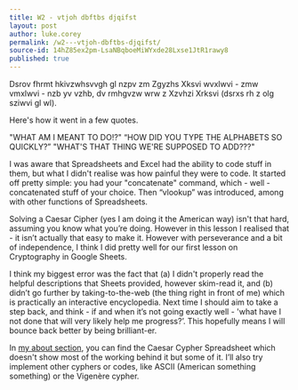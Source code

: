 ```yaml
---
title: W2 - vtjoh dbftbs djqifst
layout: post
author: luke.corey
permalink: /w2---vtjoh-dbftbs-djqifst/
source-id: 14hZ85ex2pm-LsaNBqboeMiWYxde28Lxse1JtR1rawy8
published: true
---
```

Dsrov fhrmt hkivzwhsvvgh gl nzpv zm Zgyzhs Xksvi wvxlwvi - zmw vmxlwvi - nzb yv vzhb, dv rmhgvzw wrw z Xzvhzi Xrksvi (dsrxs rh z olg sziwvi gl wl).

Here's how it went in a few quotes.

"WHAT AM I MEANT TO DO!?"
“HOW DID YOU TYPE THE ALPHABETS SO QUICKLY?”
"WHAT'S THAT THING WE'RE SUPPOSED TO ADD???"

I was aware that Spreadsheets and Excel had the ability to code stuff in them, but what I didn't realise was how painful they were to code. It started off pretty simple: you had your "concatenate" command, which - well - concatenated stuff of your choice. Then “vlookup” was introduced, among with other functions of Spreadsheets.

Solving a Caesar Cipher (yes I am doing it the American way) isn't that hard, assuming you know what you’re doing. However in this lesson I realised that - it isn’t actually that easy to make it. However with perseverance and a bit of independence, I think I did pretty well for our first lesson on Cryptography in Google Sheets.

I think my biggest error was the fact that (a) I didn't properly read the helpful descriptions that Sheets provided, however skim-read it, and (b) didn’t go further by taking-to-the-web (the thing right in front of me) which is practically an interactive encyclopedia. Next time I should aim to take a step back, and think - if and when it’s not going exactly well - 'what have I not done that will very likely help me progress?’. This hopefully means I will bounce back better by being brilliant-er.

In <a href="megmefalrez.github.io/about">my about section</a>, you can find the Caesar Cypher Spreadsheet which doesn't show most of the working behind it but some of it. I’ll also try implement other cyphers or codes, like ASCII (American something something) or the Vigenère cypher.

